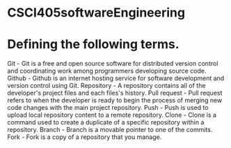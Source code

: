 # CSCI405softwareEngineering
# Defining the following terms.
Git - Git is a free and open source software for distributed version control and coordinating work among programmers developing source code.
Github - Github is an internet hosting service for software development and version control using Git.
Repository - A repository contains all of the developer's project files and each files's history.
Pull request - Pull request refers to when the developer is ready to begin the process of merging new code changes with the main project repository.
Push - Push is used to upload local repository content to a remote repository.
Clone - Clone is a command used to create a duplicate of a specific repository within a repository.
Branch - Branch is a movable pointer to one of the commits.
Fork - Fork is a copy of a repository that you manage.
